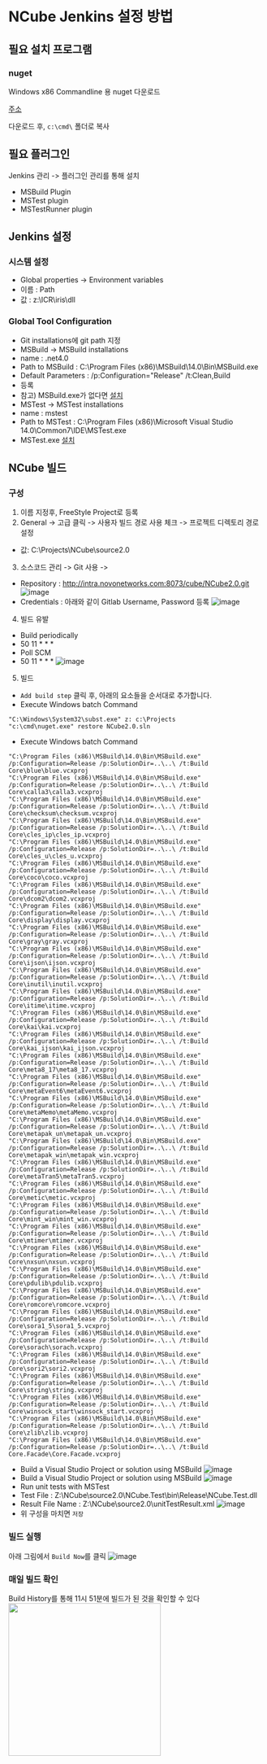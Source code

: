# NCube Jenkins 설정 방법

## 필요 설치 프로그램
### nuget

Windows x86 Commandline 용 nuget 다운로드

[주소](https://dist.nuget.org/index.html)

다운로드 후, `c:\cmd\` 폴더로 복사

## 필요 플러그인
Jenkins 관리 -> 플러그인 관리를 통해 설치
 - MSBuild Plugin
 - MSTest plugin
 - MSTestRunner plugin

## Jenkins 설정

### 시스템 설정
- Global properties -> Environment variables
 - 이름 : Path
 - 값 : z:\ICR\iris\dll

### Global Tool Configuration
- Git installations에 git path 지정
- MSBuild -> MSBuild installations
 - name : .net4.0
 - Path to MSBuild : C:\Program Files (x86)\MSBuild\14.0\Bin\MSBuild.exe
 - Default Parameters : /p:Configuration="Release" /t:Clean,Build
 - 등록
 - 참고) MSBuild.exe가 없다면 [설치](https://www.microsoft.com/en-us/download/details.aspx?id=48159)
- MSTest -> MSTest installations
 - name : mstest
 - Path to MSTest : C:\Program Files (x86)\Microsoft Visual Studio 14.0\Common7\IDE\MSTest.exe
 - MSTest.exe [설치](https://www.microsoft.com/en-us/download/details.aspx?id=48152)

## NCube 빌드 

### 구성

1. 이름 지정후, FreeStyle Project로 등록
2. General -> 고급 클릭 -> 사용자 빌드 경로 사용 체크 -> 프로젝트 디렉토리 경로 설정
 - 값: C:\Projects\NCube\source2.0
3. 소스코드 관리 -> Git 사용 -> 
 - Repository : http://intra.novonetworks.com:8073/cube/NCube2.0.git
![image](uploads/jenkins-1.png)
 - Credentials : 아래와 같이 Gitlab Username, Password 등록
![image](uploads/jenkins-2.png)
4. 빌드 유발
 - Build periodically
 - 50 11 * * *
 - Poll SCM
 - 50 11 * * *
![image](uploads/jenkins-3.png)
5. 빌드

<ul>
  <li>
  <code>Add build step</code> 클릭 후, 아래의 요소들을 순서대로 추가합니다.
  </li>
  <li>
  Execute Windows batch Command
  </li>
</ul>
 
```
"C:\Windows\System32\subst.exe" z: c:\Projects
"c:\cmd\nuget.exe" restore NCube2.0.sln
```

- Execute Windows batch Command
```
"C:\Program Files (x86)\MSBuild\14.0\Bin\MSBuild.exe" /p:Configuration=Release /p:SolutionDir=..\..\ /t:Build  Core\blue\blue.vcxproj
"C:\Program Files (x86)\MSBuild\14.0\Bin\MSBuild.exe" /p:Configuration=Release /p:SolutionDir=..\..\ /t:Build  Core\calla3\calla3.vcxproj
"C:\Program Files (x86)\MSBuild\14.0\Bin\MSBuild.exe" /p:Configuration=Release /p:SolutionDir=..\..\ /t:Build  Core\checksum\checksum.vcxproj
"C:\Program Files (x86)\MSBuild\14.0\Bin\MSBuild.exe" /p:Configuration=Release /p:SolutionDir=..\..\ /t:Build  Core\cles_ip\cles_ip.vcxproj
"C:\Program Files (x86)\MSBuild\14.0\Bin\MSBuild.exe" /p:Configuration=Release /p:SolutionDir=..\..\ /t:Build  Core\cles_u\cles_u.vcxproj
"C:\Program Files (x86)\MSBuild\14.0\Bin\MSBuild.exe" /p:Configuration=Release /p:SolutionDir=..\..\ /t:Build  Core\coco\coco.vcxproj
"C:\Program Files (x86)\MSBuild\14.0\Bin\MSBuild.exe" /p:Configuration=Release /p:SolutionDir=..\..\ /t:Build  Core\dcom2\dcom2.vcxproj
"C:\Program Files (x86)\MSBuild\14.0\Bin\MSBuild.exe" /p:Configuration=Release /p:SolutionDir=..\..\ /t:Build  Core\display\display.vcxproj
"C:\Program Files (x86)\MSBuild\14.0\Bin\MSBuild.exe" /p:Configuration=Release /p:SolutionDir=..\..\ /t:Build  Core\gray\gray.vcxproj
"C:\Program Files (x86)\MSBuild\14.0\Bin\MSBuild.exe" /p:Configuration=Release /p:SolutionDir=..\..\ /t:Build  Core\ijson\ijson.vcxproj
"C:\Program Files (x86)\MSBuild\14.0\Bin\MSBuild.exe" /p:Configuration=Release /p:SolutionDir=..\..\ /t:Build  Core\inutil\inutil.vcxproj
"C:\Program Files (x86)\MSBuild\14.0\Bin\MSBuild.exe" /p:Configuration=Release /p:SolutionDir=..\..\ /t:Build  Core\itime\itime.vcxproj
"C:\Program Files (x86)\MSBuild\14.0\Bin\MSBuild.exe" /p:Configuration=Release /p:SolutionDir=..\..\ /t:Build  Core\kai\kai.vcxproj
"C:\Program Files (x86)\MSBuild\14.0\Bin\MSBuild.exe" /p:Configuration=Release /p:SolutionDir=..\..\ /t:Build  Core\kai_ijson\kai_ijson.vcxproj
"C:\Program Files (x86)\MSBuild\14.0\Bin\MSBuild.exe" /p:Configuration=Release /p:SolutionDir=..\..\ /t:Build  Core\meta8_17\meta8_17.vcxproj
"C:\Program Files (x86)\MSBuild\14.0\Bin\MSBuild.exe" /p:Configuration=Release /p:SolutionDir=..\..\ /t:Build  Core\metaEvent6\metaEvent6.vcxproj
"C:\Program Files (x86)\MSBuild\14.0\Bin\MSBuild.exe" /p:Configuration=Release /p:SolutionDir=..\..\ /t:Build  Core\metaMemo\metaMemo.vcxproj
"C:\Program Files (x86)\MSBuild\14.0\Bin\MSBuild.exe" /p:Configuration=Release /p:SolutionDir=..\..\ /t:Build  Core\metapak_un\metapak_un.vcxproj
"C:\Program Files (x86)\MSBuild\14.0\Bin\MSBuild.exe" /p:Configuration=Release /p:SolutionDir=..\..\ /t:Build  Core\metapak_win\metapak_win.vcxproj
"C:\Program Files (x86)\MSBuild\14.0\Bin\MSBuild.exe" /p:Configuration=Release /p:SolutionDir=..\..\ /t:Build  Core\metaTran5\metaTran5.vcxproj
"C:\Program Files (x86)\MSBuild\14.0\Bin\MSBuild.exe" /p:Configuration=Release /p:SolutionDir=..\..\ /t:Build  Core\metic\metic.vcxproj
"C:\Program Files (x86)\MSBuild\14.0\Bin\MSBuild.exe" /p:Configuration=Release /p:SolutionDir=..\..\ /t:Build  Core\mint_win\mint_win.vcxproj
"C:\Program Files (x86)\MSBuild\14.0\Bin\MSBuild.exe" /p:Configuration=Release /p:SolutionDir=..\..\ /t:Build  Core\mtimer\mtimer.vcxproj
"C:\Program Files (x86)\MSBuild\14.0\Bin\MSBuild.exe" /p:Configuration=Release /p:SolutionDir=..\..\ /t:Build  Core\nxsun\nxsun.vcxproj
"C:\Program Files (x86)\MSBuild\14.0\Bin\MSBuild.exe" /p:Configuration=Release /p:SolutionDir=..\..\ /t:Build  Core\pdulib\pdulib.vcxproj
"C:\Program Files (x86)\MSBuild\14.0\Bin\MSBuild.exe" /p:Configuration=Release /p:SolutionDir=..\..\ /t:Build  Core\romcore\romcore.vcxproj
"C:\Program Files (x86)\MSBuild\14.0\Bin\MSBuild.exe" /p:Configuration=Release /p:SolutionDir=..\..\ /t:Build  Core\sora1_5\sora1_5.vcxproj
"C:\Program Files (x86)\MSBuild\14.0\Bin\MSBuild.exe" /p:Configuration=Release /p:SolutionDir=..\..\ /t:Build  Core\sorach\sorach.vcxproj
"C:\Program Files (x86)\MSBuild\14.0\Bin\MSBuild.exe" /p:Configuration=Release /p:SolutionDir=..\..\ /t:Build  Core\sori2\sori2.vcxproj
"C:\Program Files (x86)\MSBuild\14.0\Bin\MSBuild.exe" /p:Configuration=Release /p:SolutionDir=..\..\ /t:Build  Core\string\string.vcxproj
"C:\Program Files (x86)\MSBuild\14.0\Bin\MSBuild.exe" /p:Configuration=Release /p:SolutionDir=..\..\ /t:Build  Core\winsock_start\winsock_start.vcxproj
"C:\Program Files (x86)\MSBuild\14.0\Bin\MSBuild.exe" /p:Configuration=Release /p:SolutionDir=..\..\ /t:Build  Core\zlib\zlib.vcxproj
"C:\Program Files (x86)\MSBuild\14.0\Bin\MSBuild.exe" /p:Configuration=Release /p:SolutionDir=..\..\ /t:Build  Core.Facade\Core.Facade.vcxproj
```
 - Build a Visual Studio Project or solution using MSBuild
![image](uploads/jenkins-4.png)
 - Build a Visual Studio Project or solution using MSBuild
![image](uploads/jenkins-5.png)
 - Run unit tests with MSTest
  - Test File : Z:\NCube\source2.0\NCube.Test\bin\Release\NCube.Test.dll
  - Result File Name : Z:\NCube\source2.0\unitTestResult.xml
![image](uploads/jenkins-6.png)
 - 위 구성을 마치면 `저장`

### 빌드 실행
아래 그림에서 `Build Now`를 클릭
![image](uploads/jenkins-7.png)


### 매일 빌드 확인
Build History를 통해 11시 51분에 빌드가 된 것을 확인할 수 있다
<br/>
<img src="uploads/jenkins-8.png" width="300"/>
